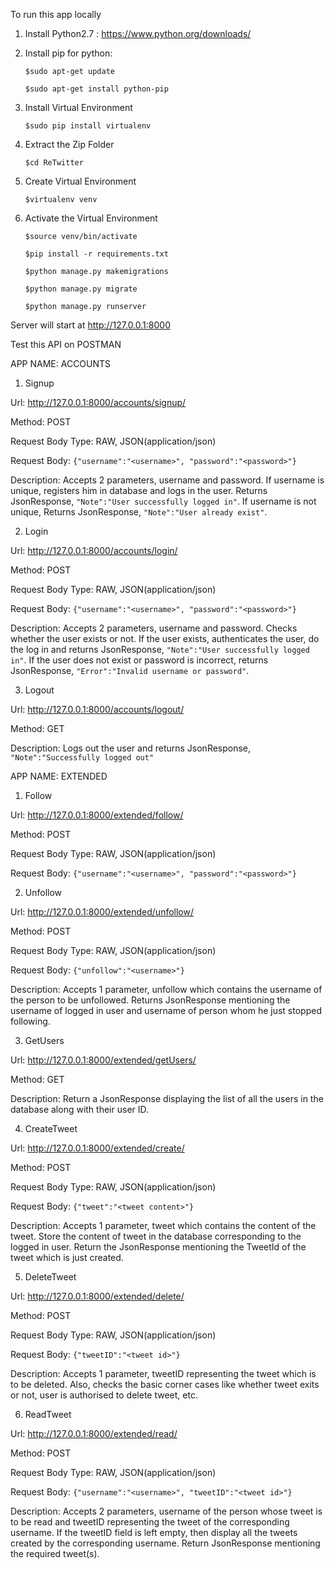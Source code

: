 To run this app locally

1. Install Python2.7 : https://www.python.org/downloads/

2. Install pip for python:
    
    `$sudo apt-get update`
    
    `$sudo apt-get install python-pip`

3. Install Virtual Environment

    `$sudo pip install virtualenv`

4. Extract the Zip Folder

    `$cd ReTwitter`

5. Create Virtual Environment

    `$virtualenv venv`

6. Activate the Virtual Environment

    `$source venv/bin/activate`

    `$pip install -r requirements.txt`

    `$python manage.py makemigrations`

    `$python manage.py migrate`

    `$python manage.py runserver`

Server will start at  http://127.0.0.1:8000

Test this API on POSTMAN

APP NAME: ACCOUNTS

1. Signup

Url: http://127.0.0.1:8000/accounts/signup/

Method: POST

Request Body Type: RAW, JSON(application/json)

Request Body: `{"username":"<username>", "password":"<password>"}`

Description: Accepts 2 parameters, username and password. 
If username is unique, registers him in database and logs in the user. Returns JsonResponse, `"Note":"User successfully logged in"`.
If username is not unique, Returns JsonResponse, `"Note":"User already exist"`.

2. Login

Url: http://127.0.0.1:8000/accounts/login/

Method: POST

Request Body Type: RAW, JSON(application/json)

Request Body: `{"username":"<username>", "password":"<password>"}`

Description: Accepts 2 parameters, username and password. Checks whether the user exists or not.
If the user exists, authenticates the user, do the log in and returns JsonResponse, `"Note":"User successfully logged in"`.
If the user does not exist or password is incorrect, returns JsonResponse, `"Error":"Invalid username or password"`.

3. Logout

Url: http://127.0.0.1:8000/accounts/logout/

Method: GET

Description: Logs out the user and returns JsonResponse, `"Note":"Successfully logged out" `

APP NAME: EXTENDED

1. Follow

Url: http://127.0.0.1:8000/extended/follow/

Method: POST

Request Body Type: RAW, JSON(application/json)

Request Body: `{"username":"<username>", "password":"<password>"}`

2. Unfollow

Url: http://127.0.0.1:8000/extended/unfollow/

Method: POST

Request Body Type: RAW, JSON(application/json)

Request Body: `{"unfollow":"<username>"}`

Description: Accepts 1 parameter, unfollow which contains the username of the person to be unfollowed.
Returns JsonResponse mentioning the username of logged in user and username of person whom he just stopped following.

3. GetUsers

Url: http://127.0.0.1:8000/extended/getUsers/

Method: GET

Description: Return a JsonResponse displaying the list of all the users in the database along with their user ID.

4. CreateTweet

Url: http://127.0.0.1:8000/extended/create/

Method: POST

Request Body Type: RAW, JSON(application/json)

Request Body: `{"tweet":"<tweet content>"}`

Description: Accepts 1 parameter, tweet which contains the content of the tweet. Store the content of tweet in the database corresponding to the logged in user. Return the JsonResponse mentioning the TweetId of the tweet which is just created.

5. DeleteTweet

Url: http://127.0.0.1:8000/extended/delete/

Method: POST

Request Body Type: RAW, JSON(application/json)

Request Body: `{"tweetID":"<tweet id>"}`

Description: Accepts 1 parameter, tweetID representing the tweet which is to be deleted. Also, checks the basic corner cases like whether tweet exits or not, user is authorised to delete tweet, etc.

6. ReadTweet

Url: http://127.0.0.1:8000/extended/read/

Method: POST

Request Body Type: RAW, JSON(application/json)

Request Body: `{"username":"<username>", "tweetID":"<tweet id>"}`

Description: Accepts 2 parameters, username of the person whose tweet is to be read and tweetID representing the tweet of the corresponding username. If the tweetID field is left empty, then display all the tweets created by the corresponding username.
Return JsonResponse mentioning the required tweet(s).
